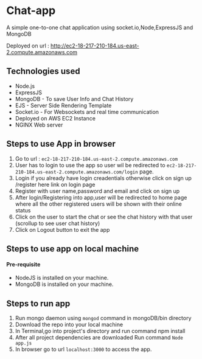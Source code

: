 # Chat-app
 A simple one-to-one chat application using socket.io,Node,ExpressJS and MongoDB
 
 Deployed on url : http://ec2-18-217-210-184.us-east-2.compute.amazonaws.com
 
## Technologies used
- Node.js
- ExpressJS
- MongoDB - To save User Info and Chat History
- EJS - Server Side Rendering Template
- Socket.io - For Websockets and real time communication
- Deployed on AWS EC2 Instance
- NGINX Web server 


## Steps to use App in browser
1. Go to url : `ec2-18-217-210-184.us-east-2.compute.amazonaws.com`
2. User has to login to use the app so user wil be redirected to `ec2-18-217-210-184.us-east-2.compute.amazonaws.com/login` page.
3. Login if you already have login creadentials otherwise click on sign up /register here link on login page
4. Register with user name,password and email and click on sign up
5. After login/Registering into app,user will be redirected to home page where all the other registered users  will be shown with their    online status
6. Click on the user to start the chat or see the chat history with that user (scrollup to see user chat history)
7. Click on Logout button to exit the app



## Steps to use app on local machine

#### Pre-requisite

- NodeJS is installed on your machine.
- MongoDB is installed on your machine.

## Steps to run app 
1. Run mongo daemon using `mongod` command in mongoDB/bin directory
2. Download the repo into your local machine
3. In Terminal,go into project's directory and run command npm install
4. After all project dependencies are downloaded Run command `Node app.js`
5. In browser go to url `localhost:3000` to access the app.


